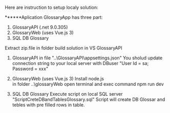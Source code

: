 
Here are instruction to setup localy solution:

******Aplication GlossaryApp has three part:
  1. GlossaryAPI (.net 9.0.305)
  2. GlossaryWeb (uses Vue.js 3)
  3. SQL DB Glossary

Extract zip.file in folder build solution in VS GlossaryAPI

1. GlossaryAPI 
in file "..\GlossaryAPI\appsettings.json"
You sholud update connection string to your local server with DBuser 
"User Id = sa; Password = xxx"

2. GlossaryWeb (uses Vue.js 3)
Install node.js  
in folder ..\glossaryWeb open terminal and exec command npm run dev


3. SQL DB Glossary
Execute script on local SQL server "ScriptCreteDBandTablesGlossary.sql"
Script will create DB Glossar and tebles with pre filled rows in table.
